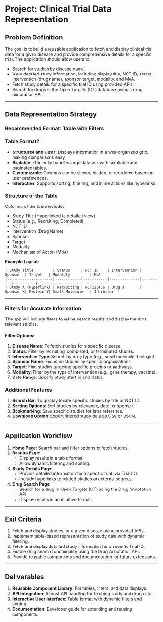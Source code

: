 # Project: Clinical Trial Data Representation

## Problem Definition
The goal is to build a reusable application to fetch and display clinical trial data for a given disease and provide comprehensive details for a specific trial. The application should allow users to:
- Search for studies by disease name.
- View detailed study information, including display title, NCT ID, status, intervention (drug name), sponsor, target, modality, and MoA.
- Fetch study details for a specific trial ID using provided APIs.
- Search for drugs in the Open Targets (OT) database using a drug annotation API.

---

## Data Representation Strategy
### Recommended Format: **Table with Filters**

### **Table Format?**
- **Structured and Clear**: Displays information in a well-organized grid, making comparisons easy.
- **Scalable**: Efficiently handles large datasets with scrollable and paginated tables.
- **Customizable**: Columns can be shown, hidden, or reordered based on user preferences.
- **Interactive**: Supports sorting, filtering, and inline actions like hyperlinks.

### **Structure of the Table**
Columns of the table include:
- Study Title (Hyperlinked to detailed view)
- Status (e.g., Recruiting, Completed)
- NCT ID
- Intervention (Drug Name)
- Sponsor
- Target
- Modality
- Mechanism of Action (MoA)

**Example Layout**:
```
| Study Title         | Status     | NCT ID    | Intervention | Sponsor  | Target   | Modality         | MoA        |
|---------------------|------------|-----------|--------------|----------|----------|------------------|------------|
| Study A (Hyperlink) | Recruiting | NCT123456 | Drug A       | Sponsor X| Protein Y| Small Molecule   | Inhibitor  |
```

---

### **Filters for Accurate Information**
The app will include filters to refine search results and display the most relevant studies. 
#### **Filter Options:**
1. **Disease Name**: To fetch studies for a specific disease.
2. **Status**: Filter by recruiting, completed, or terminated studies.
3. **Intervention Type**: Search by drug type (e.g., small molecule, biologic).
4. **Sponsor Name**: Focus on studies by specific organizations.
5. **Target**: Find studies targeting specific proteins or pathways.
6. **Modality**: Filter by the type of intervention (e.g., gene therapy, vaccine).
7. **Date Range**: Specify study start or end dates.

### **Additional Features**
1. **Search Bar**: To quickly locate specific studies by title or NCT ID.
2. **Sorting Options**: Sort studies by relevance, date, or sponsor.
3. **Bookmarking**: Save specific studies for later reference.
4. **Download Option**: Export filtered study data as CSV or JSON.

---

## Application Workflow
1. **Home Page**: Search bar and filter options to fetch studies.
2. **Results Page**:
   - Display results in a table format.
   - Allow dynamic filtering and sorting.
3. **Study Details Page**:
   - Provide detailed information for a specific trial (via Trial ID).
   - Include hyperlinks to related studies or external sources.
4. **Drug Search Page**:
   - Search for a drug in Open Targets (OT) using the Drug Annotation API.
   - Display results in an intuitive format.

---

## Exit Criteria
1. Fetch and display studies for a given disease using provided APIs.
2. Implement table-based representation of study data with dynamic filtering.
3. Fetch and display detailed study information for a specific Trial ID.
4. Enable drug search functionality using the Drug Annotation API.
5. Provide reusable components and documentation for future extensions.

---

## Deliverables
1. **Reusable Component Library**: For tables, filters, and data displays.
2. **API Integration**: Robust API handling for fetching study and drug data.
3. **Interactive User Interface**: Table format with dynamic filters and sorting.
4. **Documentation**: Developer guide for extending and reusing components.